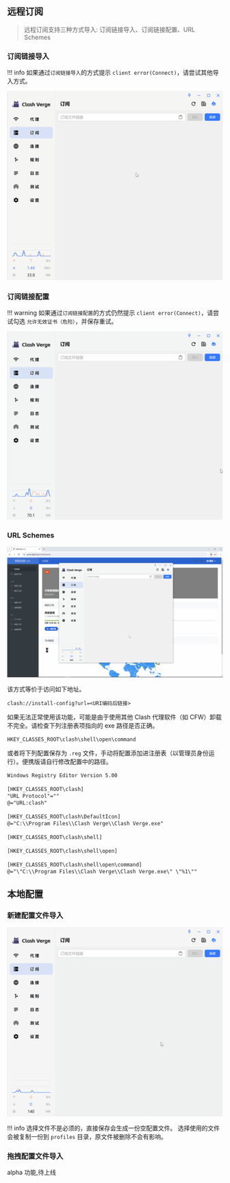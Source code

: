 ## 远程订阅

> 远程订阅支持三种方式导入: 订阅链接导入、订阅链接配置、URL Schemes

### 订阅链接导入

<!-- prettier-ignore -->
!!! info
    如果通过`订阅链接导入`的方式提示 `client error(Connect)`，请尝试其他导入方式。

![订阅链接导入](../assets/guide/profile/remote_url.gif)

### 订阅链接配置

<!-- prettier-ignore -->
!!! warning
    如果通过`订阅链接配置`的方式仍然提示 `client error(Connect)`，请尝试勾选 `允许无效证书（危险）`，并保存重试。

![订阅链接配置](../assets/guide/profile/remote_config.gif)

### URL Schemes

![URL Schemes](../assets/guide/profile/remote_url_schemes.gif)

该方式等价于访问如下地址。

```
clash://install-config?url=<URI编码后链接>
```

如果无法正常使用该功能，可能是由于使用其他 Clash 代理软件（如 CFW）卸载不完全。请检查下列注册表项指向的 exe 路径是否正确。

```
HKEY_CLASSES_ROOT\clash\shell\open\command
```

或者将下列配置保存为 `.reg` 文件，手动将配置添加进注册表（以管理员身份运行）。便携版请自行修改配置中的路径。

```
Windows Registry Editor Version 5.00

[HKEY_CLASSES_ROOT\clash]
"URL Protocol"=""
@="URL:clash"

[HKEY_CLASSES_ROOT\clash\DefaultIcon]
@="C:\\Program Files\\Clash Verge\\Clash Verge.exe"

[HKEY_CLASSES_ROOT\clash\shell]

[HKEY_CLASSES_ROOT\clash\shell\open]

[HKEY_CLASSES_ROOT\clash\shell\open\command]
@="\"C:\\Program Files\\Clash Verge\\Clash Verge.exe\" \"%1\""

```

## 本地配置

### 新建配置文件导入

![新建配置导入](../assets/guide/profile/local_config.gif)

<!-- prettier-ignore -->
!!! info
    选择文件不是必须的，直接保存会生成一份空配置文件。
    选择使用的文件会被复制一份到 `profiles` 目录，原文件被删除不会有影响。

### 拖拽配置文件导入

alpha 功能,待上线
